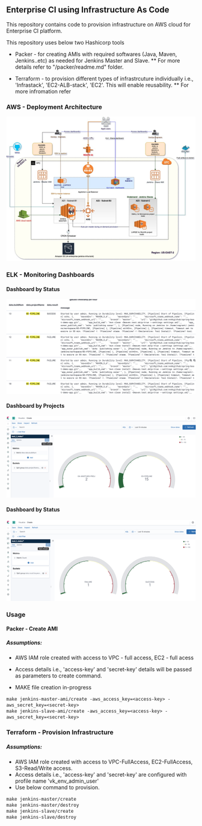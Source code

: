 ## Enterprise CI using Infrastructure As Code
This repository contains code to provision infrastructure on AWS cloud for Enterprise CI platform.

This repository uses below two Hashicorp tools
* Packer - for creating AMIs with required softwares (Java, Maven, Jenkins..etc) as needed for Jenkins Master and Slave. 
** For more details refer to "/packer/readme.md" folder.

* Terraform - to provision different types of infrastrcuture individually i.e., 'Infrastack', 'EC2-ALB-stack', 'EC2'. This will enable reusability.
** For more infromation refer


### AWS - Deployment Architecture
![Enterprise-CI AWS deployment architecture](EnterpriseCI-AWS-Deployment-Architecture.jpg)

### ELK - Monitoring Dashboards

#### Dashboard by Status
![Dashboard Search](Dashboard_Search.png)

#### Dashboard by Projects
![Dashboard By Projects](Dashboard_GrpBy_Project.png)

#### Dashboard by Status
![Dashboard By Status](Dashboard_GrpBy_status.png)

### Usage

#### Packer - Create AMI 

##### Assumptions:
* AWS IAM role created with access to VPC - full access, EC2 - full acess 

* Access details i.e., 'access-key' and 'secret-key' details will be passed as parameters to create command.

* MAKE file creation in-progress

```
make jenkins-master-ami/create -aws_access_key=<access-key> -aws_secret_key=<secret-key>
make jenkins-slave-ami/create -aws_access_key=<access-key> -aws_secret_key=<secret-key>
```

### Terraform - Provision Infrastructure

##### Assumptions:
* AWS IAM role created with access to VPC-FullAccess, EC2-FullAccess, S3-Read/Write access. 
* Access details i.e., 'access-key' and 'secret-key' are configured with profile name 'vk_env_admin_user'
* Use below command to provision.

```
make jenkins-master/create
make jenkins-master/destroy
make jenkins-slave/create
make jenkins-slave/destroy
```

